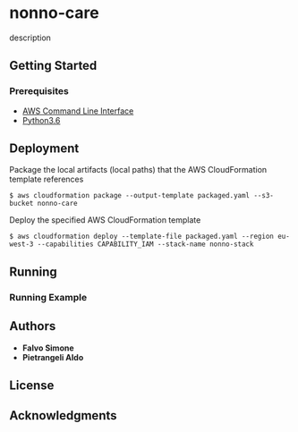 # nonno-care

description

## Getting Started

### Prerequisites
* [AWS Command Line Interface](https://aws.amazon.com/cli/)
* [Python3.6](https://www.python.org/)

## Deployment
Package the local artifacts (local paths) that the AWS CloudFormation template references
```
$ aws cloudformation package --output-template packaged.yaml --s3-bucket nonno-care
```

Deploy the specified AWS CloudFormation template
```
$ aws cloudformation deploy --template-file packaged.yaml --region eu-west-3 --capabilities CAPABILITY_IAM --stack-name nonno-stack
```

## Running

### Running Example


## Authors

* **Falvo Simone**
* **Pietrangeli Aldo**

## License


## Acknowledgments
